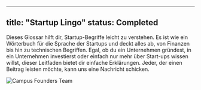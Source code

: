 
---
title: "Startup Lingo"
status: Completed
---
Dieses Glossar hilft dir, Startup-Begriffe leicht zu verstehen. Es ist wie ein Wörterbuch für die Sprache der Startups und deckt alles ab, von Finanzen bis hin zu technischen Begriffen. Egal, ob du ein Unternehmen gründest, in ein Unternehmen investierst oder einfach nur mehr über Start-ups wissen willst, dieser Leitfaden bietet dir einfache Erklärungen. Jeder, der einen Beitrag leisten möchte, kann uns eine Nachricht schicken.
<p><img class="mt-3" src="/images/homepage/cfteam.jpg" alt="Campus Founders Team"></p>